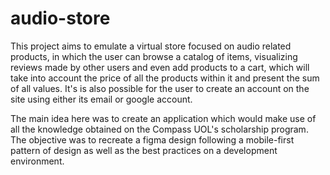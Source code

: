 # audio-store

This project aims to emulate a virtual store focused on audio related products, in which the user can browse a catalog of items, visualizing reviews made by other users and even add products to a cart, which will take into account the price of all the products within it and present the sum of all values. It's is also possible for the user to create an account on the site using either its email or google account.

The main idea here was to create an application which would make use of all the knowledge obtained on the Compass UOL's scholarship program. The objective was to recreate a figma design following a mobile-first pattern of design as well as the best practices on a development environment.
